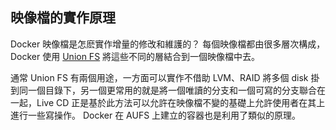 ## 映像檔的實作原理

Docker 映像檔是怎麽實作增量的修改和維護的？
每個映像檔都由很多層次構成，Docker 使用 [Union FS](http://en.wikipedia.org/wiki/UnionFS) 將這些不同的層結合到一個映像檔中去。

通常 Union FS 有兩個用途，一方面可以實作不借助 LVM、RAID 將多個 disk 掛到同一個目錄下，另一個更常用的就是將一個唯讀的分支和一個可寫的分支聯合在一起，Live CD 正是基於此方法可以允許在映像檔不變的基礎上允許使用者在其上進行一些寫操作。
Docker 在 AUFS 上建立的容器也是利用了類似的原理。

